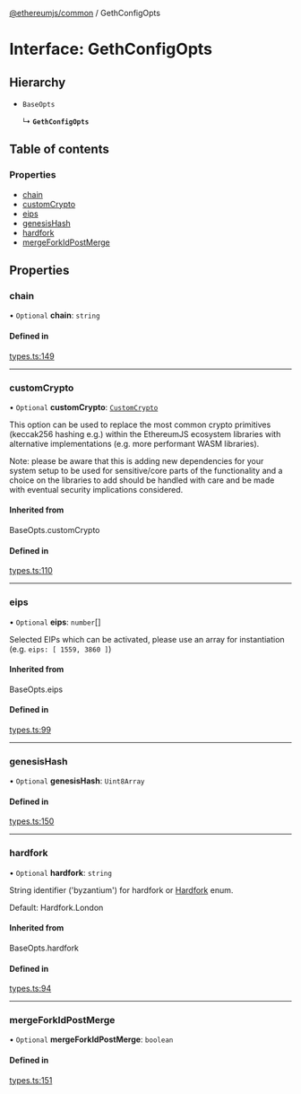 [@ethereumjs/common](../README.md) / GethConfigOpts

# Interface: GethConfigOpts

## Hierarchy

- `BaseOpts`

  ↳ **`GethConfigOpts`**

## Table of contents

### Properties

- [chain](GethConfigOpts.md#chain)
- [customCrypto](GethConfigOpts.md#customcrypto)
- [eips](GethConfigOpts.md#eips)
- [genesisHash](GethConfigOpts.md#genesishash)
- [hardfork](GethConfigOpts.md#hardfork)
- [mergeForkIdPostMerge](GethConfigOpts.md#mergeforkidpostmerge)

## Properties

### chain

• `Optional` **chain**: `string`

#### Defined in

[types.ts:149](https://github.com/ethereumjs/ethereumjs-monorepo/blob/master/packages/common/src/types.ts#L149)

___

### customCrypto

• `Optional` **customCrypto**: [`CustomCrypto`](CustomCrypto.md)

This option can be used to replace the most common crypto primitives
(keccak256 hashing e.g.) within the EthereumJS ecosystem libraries
with alternative implementations (e.g. more performant WASM libraries).

Note: please be aware that this is adding new dependencies for your
system setup to be used for sensitive/core parts of the functionality
and a choice on the libraries to add should be handled with care
and be made with eventual security implications considered.

#### Inherited from

BaseOpts.customCrypto

#### Defined in

[types.ts:110](https://github.com/ethereumjs/ethereumjs-monorepo/blob/master/packages/common/src/types.ts#L110)

___

### eips

• `Optional` **eips**: `number`[]

Selected EIPs which can be activated, please use an array for instantiation
(e.g. `eips: [ 1559, 3860 ]`)

#### Inherited from

BaseOpts.eips

#### Defined in

[types.ts:99](https://github.com/ethereumjs/ethereumjs-monorepo/blob/master/packages/common/src/types.ts#L99)

___

### genesisHash

• `Optional` **genesisHash**: `Uint8Array`

#### Defined in

[types.ts:150](https://github.com/ethereumjs/ethereumjs-monorepo/blob/master/packages/common/src/types.ts#L150)

___

### hardfork

• `Optional` **hardfork**: `string`

String identifier ('byzantium') for hardfork or [Hardfork](../enums/Hardfork.md) enum.

Default: Hardfork.London

#### Inherited from

BaseOpts.hardfork

#### Defined in

[types.ts:94](https://github.com/ethereumjs/ethereumjs-monorepo/blob/master/packages/common/src/types.ts#L94)

___

### mergeForkIdPostMerge

• `Optional` **mergeForkIdPostMerge**: `boolean`

#### Defined in

[types.ts:151](https://github.com/ethereumjs/ethereumjs-monorepo/blob/master/packages/common/src/types.ts#L151)
